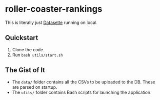 # roller-coaster-rankings

This is literally just [Datasette](https://datasette.io/) running on local.

## Quickstart

1. Clone the code.
2. Run `bash utils/start.sh`

## The Gist of It

- The `data/` folder contains all the CSVs to be uploaded to the DB. These are parsed on startup.
- The `utils/` folder contains Bash scripts for launching the application.